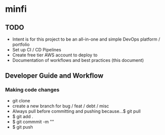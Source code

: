 # minfi

## TODO
- Intent is for this project to be an all-in-one and simple DevOps platform / portfolio
- Set up CI / CD Pipelines
- Create free tier AWS account to deploy to
- Documentation of workflows and best practices (this document)

## Developer Guide and Workflow

### Making code changes
- git clone
- create a new branch for bug / feat / debt / misc
- Always pull before committing and pushing because...$ git pull
- $ git add .
- $ git commmit -m ""
- $ git push